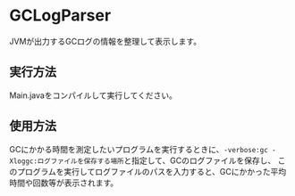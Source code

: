 # GCLogParser
JVMが出力するGCログの情報を整理して表示します。

## 実行方法
Main.javaをコンパイルして実行してください。

## 使用方法
GCにかかる時間を測定したいプログラムを実行するときに、`-verbose:gc -Xloggc:ログファイルを保存する場所`と指定して、GCのログファイルを保存し、
このプログラムを実行してログファイルのパスを入力すると、GCにかかった平均時間や回数等が表示されます。
